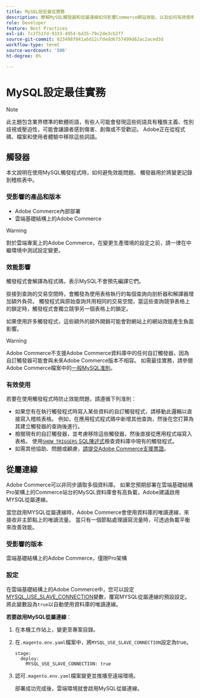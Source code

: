 ```yaml
---
title: MySQL設定最佳實務
description: 瞭解MySQL觸發器和從屬連線如何影響Commerce網站效能，以及如何有效使用它們。
role: Developer
feature: Best Practices
exl-id: 7c2f51fd-9333-4954-bd35-79c2de3cb2ff
source-git-commit: 823498f041a6d12cfdedd6757499d62ac2aced3d
workflow-type: tm+mt
source-wordcount: '506'
ht-degree: 0%

---
```


# MySQL設定最佳實務

>[!NOTE]
>
>此主題包含業界標準的軟體術語，有些人可能會發現這些術語具有種族主義、性別歧視或壓迫性，可能會讓讀者感到傷害、創傷或不受歡迎。 Adobe正在從程式碼、檔案和使用者體驗中移除這些詞語。

## 觸發器

本文說明在使用MySQL觸發程式時，如何避免效能問題。 觸發器用於將變更記錄到稽核表中。

### 受影響的產品和版本

- Adobe Commerce內部部署
- 雲端基礎結構上的Adobe Commerce

>[!WARNING]
>
>對於雲端專案上的Adobe Commerce，在變更生產環境的設定之前，請一律在中繼環境中測試設定變更。

### 效能影響

觸發程式會解譯為程式碼，表示MySQL不會預先編譯它們。

掛接到查詢的交易空間時，會觸發為使用表格執行的每個查詢向剖析器和解譯器增加額外負荷。 觸發程式與原始查詢共用相同的交易空間，當這些查詢競爭表格上的鎖定時，觸發程式會獨立競爭另一個表格上的鎖定。

如果使用許多觸發程式，這些額外的額外開銷可能會對網站上的網站效能產生負面影響。

>[!WARNING]
>
>Adobe Commerce不支援Adobe Commerce資料庫中的任何自訂觸發器，因為自訂觸發器可能會與未來Adobe Commerce版本不相容。 如需最佳實務，請參閱Adobe Commerce檔案中的[一般MySQL准則](../../../installation/prerequisites/database/mysql.md)。

### 有效使用

若要在使用觸發程式時防止效能問題，請遵循下列准則：

- 如果您有在執行觸發程式時寫入某些資料的自訂觸發程式，請移動此邏輯以直接寫入稽核表格。 例如，在應用程式程式碼中新增其他查詢，然後在您打算為其建立觸發器的查詢後進行。
- 檢閱現有的自訂觸發器，並考慮移除這些觸發器，然後直接從應用程式端寫入表格。 使用[`SHOW TRIGGERS` SQL陳述式](https://dev.mysql.com/doc/refman/8.0/en/show-triggers.html)檢查資料庫中現有的觸發程式。
- 如需其他協助、問題或顧慮，[請提交Adobe Commerce支援票證](https://experienceleague.adobe.com/docs/commerce-knowledge-base/kb/help-center-guide/magento-help-center-user-guide.html?lang=zh-Hant&#submit-ticket)。

## 從屬連線

Adobe Commerce可以非同步讀取多個資料庫。 如果您預期部署在雲端基礎結構Pro架構上的Commerce站台的MySQL資料庫會有高負載，Adobe建議啟用MYSQL從屬連線。

當您啟用MYSQL從屬連線時，Adobe Commerce會使用資料庫的唯讀連線，來接收非主節點上的唯讀流量。 當只有一個節點處理讀寫流量時，可透過負載平衡來改善效能。

### 受影響的版本

雲端基礎結構上的Adobe Commerce，僅限Pro架構

### 設定

在雲端基礎結構上的Adobe Commerce中，您可以設定[MYSQL_USE_SLAVE_CONNECTION](https://experienceleague.adobe.com/docs/commerce-cloud-service/user-guide/configure/env/stage/variables-deploy.html?lang=zh-Hant#mysql_use_slave_connection)變數，覆寫MYSQL從屬連線的預設設定。 將此變數設為`true`以自動使用資料庫的唯讀連線。

**若要啟用MySQL從屬連線**：

1. 在本機工作站上，變更至專案目錄。

1. 在`.magento.env.yaml`檔案中，將`MYSQL_USE_SLAVE_CONNECTION`設定為true。

   ```
   stage:
     deploy:
       MYSQL_USE_SLAVE_CONNECTION: true
   ```

1. 認可`.magento.env.yaml`檔案變更並推播至遠端環境。

   部署成功完成後，雲端環境就會啟用MySQL從屬連線。
